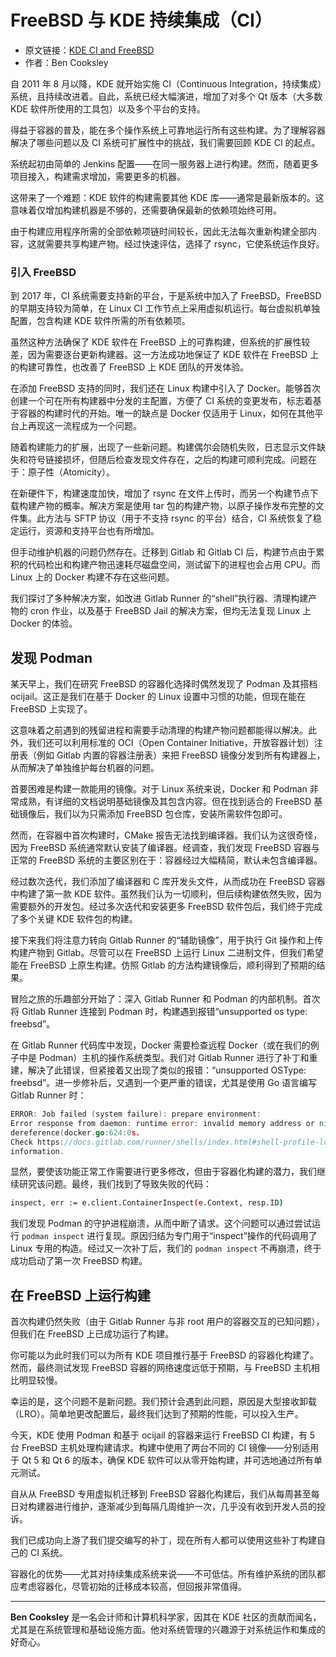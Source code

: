 # FreeBSD 与 KDE 持续集成（CI） 

- 原文链接：[KDE CI and FreeBSD](https://freebsdfoundation.org/our-work/journal/browser-based-edition/development-workflow-and-ci/kde-ci-and-freebsd/)
- 作者：Ben Cooksley


自 2011 年 8 月以降，KDE 就开始实施 CI（Continuous Integration，持续集成）系统，且持续改进着。自此，系统已经大幅演进，增加了对多个 Qt 版本（大多数 KDE 软件所使用的工具包）以及多个平台的支持。

得益于容器的普及，能在多个操作系统上可靠地运行所有这些构建。为了理解容器解决了哪些问题以及 CI 系统可扩展性中的挑战，我们需要回顾 KDE CI 的起点。

系统起初由简单的 Jenkins 配置——在同一服务器上进行构建。然而，随着更多项目接入，构建需求增加，需要更多的机器。

这带来了一个难题：KDE 软件的构建需要其他 KDE 库——通常是最新版本的。这意味着仅增加构建机器是不够的，还需要确保最新的依赖项始终可用。

由于构建应用程序所需的全部依赖项链时间较长，因此无法每次重新构建全部内容，这就需要共享构建产物。经过快速评估，选择了 rsync，它使系统运作良好。

### 引入 FreeBSD 

到 2017 年，CI 系统需要支持新的平台，于是系统中加入了 FreeBSD。FreeBSD 的早期支持较为简单，在 Linux CI 工作节点上采用虚拟机运行。每台虚拟机单独配置，包含构建 KDE 软件所需的所有依赖项。

虽然这种方法确保了 KDE 软件在 FreeBSD 上的可靠构建，但系统的扩展性较差，因为需要逐台更新构建器。这一方法成功地保证了 KDE 软件在 FreeBSD 上的构建可靠性，也改善了 FreeBSD 上 KDE 团队的开发体验。

在添加 FreeBSD 支持的同时，我们还在 Linux 构建中引入了 Docker。能够首次创建一个可在所有构建器中分发的主配置，方便了 CI 系统的变更发布，标志着基于容器的构建时代的开始。唯一的缺点是 Docker 仅适用于 Linux，如何在其他平台上再现这一流程成为一个问题。

随着构建能力的扩展，出现了一些新问题。构建偶尔会随机失败，日志显示文件缺失和符号链接损坏，但随后检查发现文件存在，之后的构建可顺利完成。问题在于：原子性（Atomicity）。

在新硬件下，构建速度加快，增加了 rsync 在文件上传时，而另一个构建节点下载构建产物的概率。解决方案是使用 tar 包的构建产物，以原子操作发布完整的文件集。此方法与 SFTP 协议（用于不支持 rsync 的平台）结合，CI 系统恢复了稳定运行，资源和支持平台也有所增加。

但手动维护机器的问题仍然存在。迁移到 Gitlab 和 Gitlab CI 后，构建节点由于累积的代码检出和构建产物迅速耗尽磁盘空间，测试留下的进程也会占用 CPU。而 Linux 上的 Docker 构建不存在这些问题。

我们探讨了多种解决方案，如改进 Gitlab Runner 的“shell”执行器、清理构建产物的 cron 作业，以及基于 FreeBSD Jail 的解决方案，但均无法复现 Linux 上 Docker 的体验。

## 发现 Podman

某天早上，我们在研究 FreeBSD 的容器化选择时偶然发现了 Podman 及其搭档 ocijail。这正是我们在基于 Docker 的 Linux 设置中习惯的功能，但现在能在 FreeBSD 上实现了。

这意味着之前遇到的残留进程和需要手动清理的构建产物问题都能得以解决。此外，我们还可以利用标准的 OCI（Open Container Initiative，开放容器计划）注册表（例如 Gitlab 内置的容器注册表）来把 FreeBSD 镜像分发到所有构建器上，从而解决了单独维护每台机器的问题。

首要困难是构建一款能用的镜像。对于 Linux 系统来说，Docker 和 Podman 非常成熟，有详细的文档说明基础镜像及其包含内容。但在找到适合的 FreeBSD 基础镜像后，我们以为只需添加 FreeBSD 包仓库，安装所需软件包即可。

然而，在容器中首次构建时，CMake 报告无法找到编译器。我们认为这很奇怪，因为 FreeBSD 系统通常默认安装了编译器。经调查，我们发现 FreeBSD 容器与正常的 FreeBSD 系统的主要区别在于：容器经过大幅精简，默认未包含编译器。

经过数次迭代，我们添加了编译器和 C 库开发头文件，从而成功在 FreeBSD 容器中构建了第一款 KDE 软件。虽然我们认为一切顺利，但后续构建依然失败，因为需要额外的开发包。经过多次迭代和安装更多 FreeBSD 软件包后，我们终于完成了多个关键 KDE 软件包的构建。

接下来我们将注意力转向 Gitlab Runner 的“辅助镜像”，用于执行 Git 操作和上传构建产物到 Gitlab。尽管可以在 FreeBSD 上运行 Linux 二进制文件，但我们希望能在 FreeBSD 上原生构建。仿照 Gitlab 的方法构建镜像后，顺利得到了预期的结果。

冒险之旅的乐趣部分开始了：深入 Gitlab Runner 和 Podman 的内部机制。首次将 Gitlab Runner 连接到 Podman 时，构建遇到报错“unsupported os type: freebsd”。

在 Gitlab Runner 代码库中发现，Docker 需要检查远程 Docker（或在我们的例子中是 Podman）主机的操作系统类型。我们对 Gitlab Runner 进行了补丁和重建，解决了此错误，但紧接着又出现了类似的报错：“unsupported OSType: freebsd”。进一步修补后，又遇到一个更严重的错误，尤其是使用 Go 语言编写 Gitlab Runner 时：

```go
ERROR: Job failed (system failure): prepare environment:
Error response from daemon: runtime error: invalid memory address or nil pointer
dereference(docker.go:624:0s.
Check https://docs.gitlab.com/runner/shells/index.html#shell-profile-loading for more
information.
```

显然，要使该功能正常工作需要进行更多修改，但由于容器化构建的潜力，我们继续研究该问题。最终，我们找到了导致失败的代码：

```sh
inspect, err := e.client.ContainerInspect(e.Context, resp.ID)
```

我们发现 Podman 的守护进程崩溃，从而中断了请求。这个问题可以通过尝试运行 `podman inspect` 进行复现。原因归结为专门用于“inspect”操作的代码调用了 Linux 专用的构造。经过又一次补丁后，我们的 `podman inspect` 不再崩溃，终于成功启动了第一次 FreeBSD 构建。

## 在 FreeBSD 上运行构建

首次构建仍然失败（由于 Gitlab Runner 与非 root 用户的容器交互的已知问题），但我们在 FreeBSD 上已成功运行了构建。

你可能以为此时我们可以为所有 KDE 项目推行基于 FreeBSD 的容器化构建了。然而，最终测试发现 FreeBSD 容器的网络速度远低于预期，与 FreeBSD 主机相比明显较慢。

幸运的是，这个问题不是新问题。我们预计会遇到此问题，原因是大型接收卸载（LRO）。简单地更改配置后，最终我们达到了预期的性能，可以投入生产。

今天，KDE 使用 Podman 和基于 ocijail 的容器来运行 FreeBSD CI 构建，有 5 台 FreeBSD 主机处理构建请求。构建中使用了两台不同的 CI 镜像——分别适用于 Qt 5 和 Qt 6 的版本，确保 KDE 软件可以从零开始构建，并可选地通过所有单元测试。

自从从 FreeBSD 专用虚拟机迁移到 FreeBSD 容器化构建后，我们从每周甚至每日对构建器进行维护，逐渐减少到每隔几周维护一次，几乎没有收到开发人员的投诉。

我们已成功向上游了我们提交编写的补丁，现在所有人都可以使用这些补丁构建自己的 CI 系统。

容器化的优势——尤其对持续集成系统来说——不可低估。所有维护系统的团队都应考虑容器化，尽管初始的迁移成本较高，但回报非常值得。

---

**Ben Cooksley** 是一名会计师和计算机科学家，因其在 KDE 社区的贡献而闻名，尤其是在系统管理和基础设施方面。他对系统管理的兴趣源于对系统运作和集成的好奇心。
